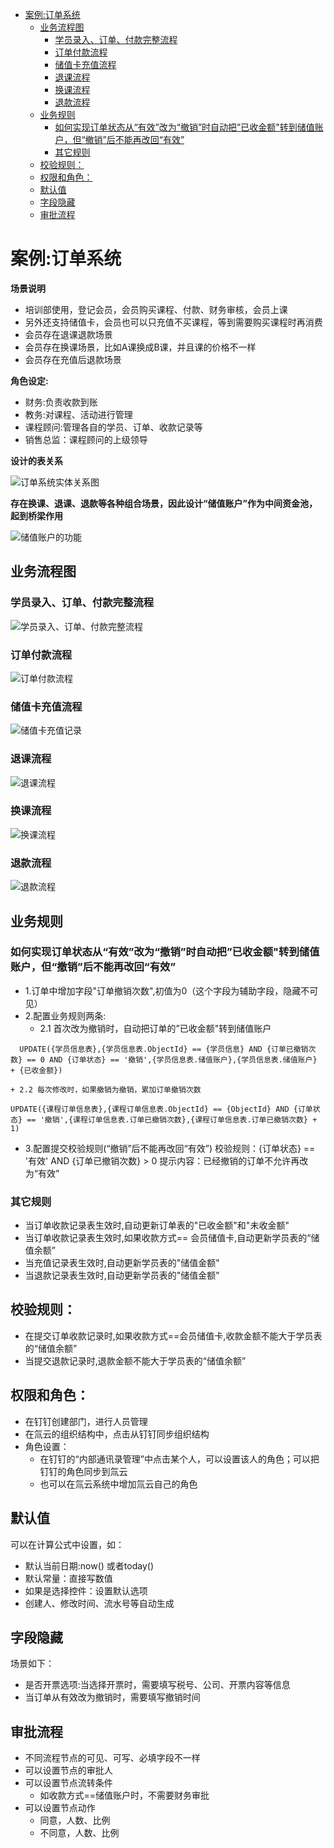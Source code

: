 - [案例:订单系统](#%e6%a1%88%e4%be%8b%e8%ae%a2%e5%8d%95%e7%b3%bb%e7%bb%9f)
  - [业务流程图](#%e4%b8%9a%e5%8a%a1%e6%b5%81%e7%a8%8b%e5%9b%be)
    - [学员录入、订单、付款完整流程](#%e5%ad%a6%e5%91%98%e5%bd%95%e5%85%a5%e8%ae%a2%e5%8d%95%e4%bb%98%e6%ac%be%e5%ae%8c%e6%95%b4%e6%b5%81%e7%a8%8b)
    - [订单付款流程](#%e8%ae%a2%e5%8d%95%e4%bb%98%e6%ac%be%e6%b5%81%e7%a8%8b)
    - [储值卡充值流程](#%e5%82%a8%e5%80%bc%e5%8d%a1%e5%85%85%e5%80%bc%e6%b5%81%e7%a8%8b)
    - [退课流程](#%e9%80%80%e8%af%be%e6%b5%81%e7%a8%8b)
    - [换课流程](#%e6%8d%a2%e8%af%be%e6%b5%81%e7%a8%8b)
    - [退款流程](#%e9%80%80%e6%ac%be%e6%b5%81%e7%a8%8b)
  - [业务规则](#%e4%b8%9a%e5%8a%a1%e8%a7%84%e5%88%99)
    - [如何实现订单状态从“有效”改为“撤销”时自动把”已收金额"转到储值账户，但“撤销”后不能再改回“有效”](#%e5%a6%82%e4%bd%95%e5%ae%9e%e7%8e%b0%e8%ae%a2%e5%8d%95%e7%8a%b6%e6%80%81%e4%bb%8e%e6%9c%89%e6%95%88%e6%94%b9%e4%b8%ba%e6%92%a4%e9%94%80%e6%97%b6%e8%87%aa%e5%8a%a8%e6%8a%8a%e5%b7%b2%e6%94%b6%e9%87%91%e9%a2%9d%22%e8%bd%ac%e5%88%b0%e5%82%a8%e5%80%bc%e8%b4%a6%e6%88%b7%e4%bd%86%e6%92%a4%e9%94%80%e5%90%8e%e4%b8%8d%e8%83%bd%e5%86%8d%e6%94%b9%e5%9b%9e%e6%9c%89%e6%95%88)
    - [其它规则](#%e5%85%b6%e5%ae%83%e8%a7%84%e5%88%99)
  - [校验规则：](#%e6%a0%a1%e9%aa%8c%e8%a7%84%e5%88%99)
  - [权限和角色：](#%e6%9d%83%e9%99%90%e5%92%8c%e8%a7%92%e8%89%b2)
  - [默认值](#%e9%bb%98%e8%ae%a4%e5%80%bc)
  - [字段隐藏](#%e5%ad%97%e6%ae%b5%e9%9a%90%e8%97%8f)
  - [审批流程](#%e5%ae%a1%e6%89%b9%e6%b5%81%e7%a8%8b)
  
# 案例:订单系统
**场景说明**

- 培训部使用，登记会员，会员购买课程、付款、财务审核，会员上课
- 另外还支持储值卡，会员也可以只充值不买课程，等到需要购买课程时再消费
- 会员存在退课退款场景
- 会员存在换课场景，比如A课换成B课，并且课的价格不一样
- 会员存在充值后退款场景
  
**角色设定:**

- 财务:负责收款到账
- 教务:对课程、活动进行管理
- 课程顾问:管理各自的学员、订单、收款记录等
- 销售总监：课程顾问的上级领导


**设计的表关系**

![订单系统实体关系图](./img/订单系统实体关系图.jpg)


**存在换课、退课、退款等各种组合场景，因此设计“储值账户”作为中间资金池，起到桥梁作用**

![储值账户的功能](./img/储值账户的功能.jpg)

## 业务流程图

### 学员录入、订单、付款完整流程
![学员录入、订单、付款完整流程](./img/学员录入、订单、付款完整流程.jpg)

### 订单付款流程
![订单付款流程](./img/订单付款流程.jpg)

### 储值卡充值流程
![储值卡充值记录](./img/储值卡充值记录.jpg)

### 退课流程
![退课流程](./img/退课流程.jpg)

### 换课流程
![换课流程](./img/换课流程.jpg)

### 退款流程
![退款流程](./img/退款流程.jpg)

## 业务规则
### 如何实现订单状态从“有效”改为“撤销”时自动把”已收金额"转到储值账户，但“撤销”后不能再改回“有效”

- 1.订单中增加字段"订单撤销次数",初值为0（这个字段为辅助字段，隐藏不可见）
- 2.配置业务规则两条:
    + 2.1 首次改为撤销时，自动把订单的”已收金额"转到储值账户
```
  UPDATE({学员信息表},{学员信息表.ObjectId} == {学员信息} AND {订单已撤销次数} == 0 AND {订单状态} == '撤销',{学员信息表.储值账户},{学员信息表.储值账户} + {已收金额})
```
    + 2.2 每次修改时，如果撤销为撤销，累加订单撤销次数
```
UPDATE({课程订单信息表},{课程订单信息表.ObjectId} == {ObjectId} AND {订单状态} == '撤销',{课程订单信息表.订单已撤销次数},{课程订单信息表.订单已撤销次数} + 1)
```
- 3.配置提交校验规则(“撤销”后不能再改回“有效”)
   校验规则：{订单状态} == '有效' AND {订单已撤销次数} > 0
   提示内容：已经撤销的订单不允许再改为“有效”

### 其它规则
- 当订单收款记录表生效时,自动更新订单表的"已收金额"和"未收金额"
- 当订单收款记录表生效时,如果收款方式== 会员储值卡,自动更新学员表的“储值余额”
- 当充值记录表生效时,自动更新学员表的"储值金额"
- 当退款记录表生效时,自动更新学员表的"储值金额"

## 校验规则：
- 在提交订单收款记录时,如果收款方式==会员储值卡,收款金额不能大于学员表的“储值余额”
- 当提交退款记录时,退款金额不能大于学员表的“储值余额”

## 权限和角色：
- 在钉钉创建部门，进行人员管理
- 在氚云的组织结构中，点击从钉钉同步组织结构
- 角色设置：
  - 在钉钉的“内部通讯录管理”中点击某个人，可以设置该人的角色；可以把钉钉的角色同步到氚云
  - 也可以在氚云系统中增加氚云自己的角色

## 默认值
可以在计算公式中设置，如：

- 默认当前日期:now() 或者today()
- 默认常量：直接写数值
- 如果是选择控件：设置默认选项
- 创建人、修改时间、流水号等自动生成

## 字段隐藏

场景如下：
- 是否开票选项:当选择开票时，需要填写税号、公司、开票内容等信息
- 当订单从有效改为撤销时，需要填写撤销时间

## 审批流程
- 不同流程节点的可见、可写、必填字段不一样
- 可以设置节点的审批人
- 可以设置节点流转条件
  - 如收款方式==储值账户时，不需要财务审批
- 可以设置节点动作
  - 同意，人数、比例
  - 不同意，人数、比例
